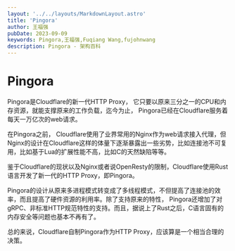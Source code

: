 ```yaml
---
layout: '../../layouts/MarkdownLayout.astro'
title: 'Pingora'
author: 王福强
pubDate: 2023-09-09
keywords: Pingora,王福强,Fuqiang Wang,fujohnwang
description: Pingora - 架构百科
---
```


# Pingora

Pingora是Cloudflare的新一代HTTP Proxy， 它只要以原来三分之一的CPU和内存资源，就能支撑原来的工作负载，迄今为止， Pingora已经在Cloudflare服务着每天一万亿次的web请求。

在Pingora之前， Cloudflare使用了业界常用的Nginx作为web请求接入代理，但Nginx的设计在Cloudflare这样的体量下逐渐暴露出一些劣势，比如连接池不可复用，比如基于Lua的扩展性能不高，比如C的天然缺陷等等。

鉴于Cloudflare的现状以及Nginx或者说OpenResty的限制，Cloudflare使用Rust语言开发了新一代的HTTP Proxy，即Pingora。

Pingora的设计从原来多进程模式转变成了多线程模式，不但提高了连接池的效率，而且提高了硬件资源的利用率。除了支持原来的特性， Pingora还增加了对gRPC、非标准HTTP规范特性的支持。而且，据说上了Rust之后，C语言固有的内存安全等问题也基本不再有了。

总的来说，Cloudflare自制Pingora作为HTTP Proxy，应该算是一个相当合理的决策。